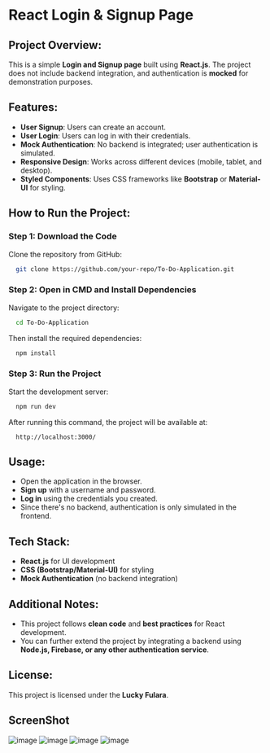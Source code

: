 # React Login & Signup Page

## Project Overview:
This is a simple **Login and Signup page** built using **React.js**. The project does not include backend integration, and authentication is **mocked** for demonstration purposes.

## Features:
- **User Signup**: Users can create an account.
- **User Login**: Users can log in with their credentials.
- **Mock Authentication**: No backend is integrated; user authentication is simulated.
- **Responsive Design**: Works across different devices (mobile, tablet, and desktop).
- **Styled Components**: Uses CSS frameworks like **Bootstrap** or **Material-UI** for styling.

## How to Run the Project:

### Step 1: Download the Code
Clone the repository from GitHub:
```sh
  git clone https://github.com/your-repo/To-Do-Application.git
```

### Step 2: Open in CMD and Install Dependencies
Navigate to the project directory:
```sh
  cd To-Do-Application
```
Then install the required dependencies:
```sh
  npm install
```

### Step 3: Run the Project
Start the development server:
```sh
  npm run dev
```
After running this command, the project will be available at:
```
  http://localhost:3000/
```

## Usage:
- Open the application in the browser.
- **Sign up** with a username and password.
- **Log in** using the credentials you created.
- Since there's no backend, authentication is only simulated in the frontend.

## Tech Stack:
- **React.js** for UI development
- **CSS (Bootstrap/Material-UI)** for styling
- **Mock Authentication** (no backend integration)

## Additional Notes:
- This project follows **clean code** and **best practices** for React development.
- You can further extend the project by integrating a backend using **Node.js, Firebase, or any other authentication service**.

## License:
This project is licensed under the **Lucky Fulara**.

## ScreenShot 
![image](https://github.com/user-attachments/assets/3eea3774-85dd-46ea-a117-e972af11bcce)
![image](https://github.com/user-attachments/assets/f06deeab-b3e0-4951-948a-2ec4450ef19d)
![image](https://github.com/user-attachments/assets/8faceafa-bb6f-42c6-94c8-694b5ba4e9af)
![image](https://github.com/user-attachments/assets/2cae75ae-cee9-4f8d-9b6f-77c8083ff150)

